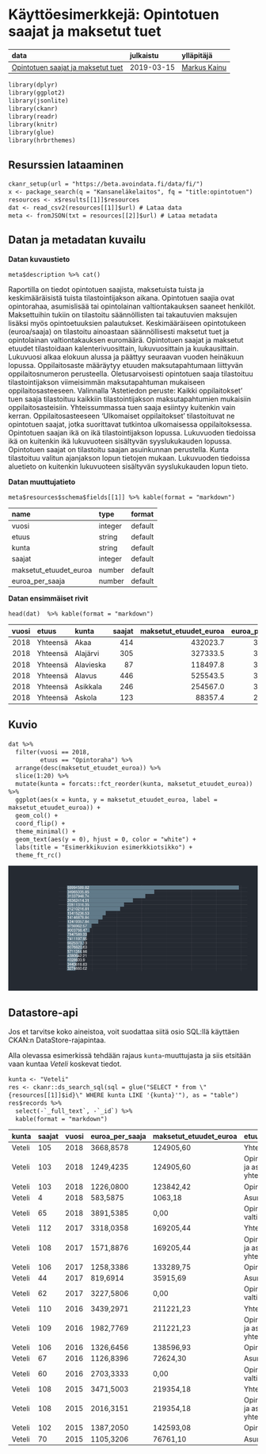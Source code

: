 Käyttöesimerkkejä: Opintotuen saajat ja maksetut tuet
=====================================================

<table>
<thead>
<tr class="header">
<th style="text-align: left;">data</th>
<th style="text-align: left;">julkaistu</th>
<th style="text-align: left;">ylläpitäjä</th>
</tr>
</thead>
<tbody>
<tr class="odd">
<td style="text-align: left;"><a href='https://beta.avoindata.fi/data/fi/dataset/opintotuen-saajat-ja-maksetut-tuet'>Opintotuen saajat ja maksetut tuet</a></td>
<td style="text-align: left;">2019-03-15</td>
<td style="text-align: left;"><a href='mailto:markus.kainu@kela.fi'>Markus Kainu</a></td>
</tr>
</tbody>
</table>

    library(dplyr)
    library(ggplot2)
    library(jsonlite)
    library(ckanr)
    library(readr)
    library(knitr)
    library(glue)
    library(hrbrthemes)

Resurssien lataaminen
---------------------

    ckanr_setup(url = "https://beta.avoindata.fi/data/fi/")
    x <- package_search(q = "Kansaneläkelaitos", fq = "title:opintotuen")
    resources <- x$results[[1]]$resources
    dat <- read_csv2(resources[[1]]$url) # Lataa data
    meta <- fromJSON(txt = resources[[2]]$url) # Lataa metadata

Datan ja metadatan kuvailu
--------------------------

**Datan kuvaustieto**

    meta$description %>% cat()

Raportilla on tiedot opintotuen saajista, maksetuista tuista ja
keskimääräisistä tuista tilastointijakson aikana. Opintotuen saajia ovat
opintorahaa, asumislisää tai opintolainan valtiontakauksen saaneet
henkilöt. Maksettuihin tukiin on tilastoitu säännöllisten tai
takautuvien maksujen lisäksi myös opintoetuuksien palautukset.
Keskimääräiseen opintotukeen (euroa/saaja) on tilastoitu ainoastaan
säännöllisesti maksetut tuet ja opintolainan valtiontakauksen euromäärä.
Opintotuen saajat ja maksetut etuudet tilastoidaan kalenterivuosittain,
lukuvuosittain ja kuukausittain. Lukuvuosi alkaa elokuun alussa ja
päättyy seuraavan vuoden heinäkuun lopussa. Oppilaitosaste määräytyy
etuuden maksutapahtumaan liittyvän oppilaitosnumeron perusteella.
Oletusarvoisesti opintotuen saaja tilastoituu tilastointijakson
viimeisimmän maksutapahtuman mukaiseen oppilaitosasteeseen. Valinnalla
‘Astetiedon peruste: Kaikki oppilaitokset’ tuen saaja tilastoituu
kaikkiin tilastointijakson maksutapahtumien mukaisiin
oppilaitosasteisiin. Yhteissummassa tuen saaja esiintyy kuitenkin vain
kerran. Oppilaitosasteeseen ‘Ulkomaiset oppilaitokset’ tilastoituvat ne
opintotuen saajat, jotka suorittavat tutkintoa ulkomaisessa
oppilaitoksessa. Opintotuen saajan ikä on ikä tilastointijakson lopussa.
Lukuvuoden tiedoissa ikä on kuitenkin ikä lukuvuoteen sisältyvän
syyslukukauden lopussa. Opintotuen saajat on tilastoitu saajan
asuinkunnan perustella. Kunta tilastoituu valitun ajanjakson lopun
tietojen mukaan. Lukuvuoden tiedoissa aluetieto on kuitenkin lukuvuoteen
sisältyvän syyslukukauden lopun tieto.

**Datan muuttujatieto**

    meta$resources$schema$fields[[1]] %>% kable(format = "markdown")

<table>
<thead>
<tr class="header">
<th style="text-align: left;">name</th>
<th style="text-align: left;">type</th>
<th style="text-align: left;">format</th>
</tr>
</thead>
<tbody>
<tr class="odd">
<td style="text-align: left;">vuosi</td>
<td style="text-align: left;">integer</td>
<td style="text-align: left;">default</td>
</tr>
<tr class="even">
<td style="text-align: left;">etuus</td>
<td style="text-align: left;">string</td>
<td style="text-align: left;">default</td>
</tr>
<tr class="odd">
<td style="text-align: left;">kunta</td>
<td style="text-align: left;">string</td>
<td style="text-align: left;">default</td>
</tr>
<tr class="even">
<td style="text-align: left;">saajat</td>
<td style="text-align: left;">integer</td>
<td style="text-align: left;">default</td>
</tr>
<tr class="odd">
<td style="text-align: left;">maksetut_etuudet_euroa</td>
<td style="text-align: left;">number</td>
<td style="text-align: left;">default</td>
</tr>
<tr class="even">
<td style="text-align: left;">euroa_per_saaja</td>
<td style="text-align: left;">number</td>
<td style="text-align: left;">default</td>
</tr>
</tbody>
</table>

**Datan ensimmäiset rivit**

    head(dat)  %>% kable(format = "markdown")

<table>
<thead>
<tr class="header">
<th style="text-align: right;">vuosi</th>
<th style="text-align: left;">etuus</th>
<th style="text-align: left;">kunta</th>
<th style="text-align: right;">saajat</th>
<th style="text-align: right;">maksetut_etuudet_euroa</th>
<th style="text-align: right;">euroa_per_saaja</th>
</tr>
</thead>
<tbody>
<tr class="odd">
<td style="text-align: right;">2018</td>
<td style="text-align: left;">Yhteensä</td>
<td style="text-align: left;">Akaa</td>
<td style="text-align: right;">414</td>
<td style="text-align: right;">432023.7</td>
<td style="text-align: right;">3674.462</td>
</tr>
<tr class="even">
<td style="text-align: right;">2018</td>
<td style="text-align: left;">Yhteensä</td>
<td style="text-align: left;">Alajärvi</td>
<td style="text-align: right;">305</td>
<td style="text-align: right;">327333.5</td>
<td style="text-align: right;">3024.162</td>
</tr>
<tr class="odd">
<td style="text-align: right;">2018</td>
<td style="text-align: left;">Yhteensä</td>
<td style="text-align: left;">Alavieska</td>
<td style="text-align: right;">87</td>
<td style="text-align: right;">118497.8</td>
<td style="text-align: right;">3919.461</td>
</tr>
<tr class="even">
<td style="text-align: right;">2018</td>
<td style="text-align: left;">Yhteensä</td>
<td style="text-align: left;">Alavus</td>
<td style="text-align: right;">446</td>
<td style="text-align: right;">525543.5</td>
<td style="text-align: right;">3532.726</td>
</tr>
<tr class="odd">
<td style="text-align: right;">2018</td>
<td style="text-align: left;">Yhteensä</td>
<td style="text-align: left;">Asikkala</td>
<td style="text-align: right;">246</td>
<td style="text-align: right;">254567.0</td>
<td style="text-align: right;">3318.835</td>
</tr>
<tr class="even">
<td style="text-align: right;">2018</td>
<td style="text-align: left;">Yhteensä</td>
<td style="text-align: left;">Askola</td>
<td style="text-align: right;">123</td>
<td style="text-align: right;">88357.4</td>
<td style="text-align: right;">2812.823</td>
</tr>
</tbody>
</table>

Kuvio
-----

    dat %>% 
      filter(vuosi == 2018,
             etuus == "Opintoraha") %>% 
      arrange(desc(maksetut_etuudet_euroa)) %>% 
      slice(1:20) %>% 
      mutate(kunta = forcats::fct_reorder(kunta, maksetut_etuudet_euroa)) %>% 
      ggplot(aes(x = kunta, y = maksetut_etuudet_euroa, label = maksetut_etuudet_euroa)) + 
      geom_col() + 
      coord_flip() + 
      theme_minimal() +
      geom_text(aes(y = 0), hjust = 0, color = "white") +
      labs(title = "Esimerkkikuvion esimerkkiotsikko") +
      theme_ft_rc()

![](esimerkki_R_files/figure-markdown_strict/kuva1-1.png)

Datastore-api
-------------

Jos et tarvitse koko aineistoa, voit suodattaa siitä osio SQL:llä
käyttäen CKAN:n DataStore-rajapintaa.

Alla olevassa esimerkissä tehdään rajaus `kunta`-muuttujasta ja siis
etsitään vaan kuntaa *Veteli* koskevat tiedot.

    kunta <- "Veteli"
    res <- ckanr::ds_search_sql(sql = glue("SELECT * from \"{resources[[1]]$id}\" WHERE kunta LIKE '{kunta}'"), as = "table")
    res$records %>% 
      select(-`_full_text`, -`_id`) %>% 
      kable(format = "markdown")

<table>
<thead>
<tr class="header">
<th style="text-align: left;">kunta</th>
<th style="text-align: left;">saajat</th>
<th style="text-align: left;">vuosi</th>
<th style="text-align: left;">euroa_per_saaja</th>
<th style="text-align: left;">maksetut_etuudet_euroa</th>
<th style="text-align: left;">etuus</th>
</tr>
</thead>
<tbody>
<tr class="odd">
<td style="text-align: left;">Veteli</td>
<td style="text-align: left;">105</td>
<td style="text-align: left;">2018</td>
<td style="text-align: left;">3668,8578</td>
<td style="text-align: left;">124905,60</td>
<td style="text-align: left;">Yhteensä</td>
</tr>
<tr class="even">
<td style="text-align: left;">Veteli</td>
<td style="text-align: left;">103</td>
<td style="text-align: left;">2018</td>
<td style="text-align: left;">1249,4235</td>
<td style="text-align: left;">124905,60</td>
<td style="text-align: left;">Opintoraha ja asumislisä yhteensä</td>
</tr>
<tr class="odd">
<td style="text-align: left;">Veteli</td>
<td style="text-align: left;">103</td>
<td style="text-align: left;">2018</td>
<td style="text-align: left;">1226,0800</td>
<td style="text-align: left;">123842,42</td>
<td style="text-align: left;">Opintoraha</td>
</tr>
<tr class="even">
<td style="text-align: left;">Veteli</td>
<td style="text-align: left;">4</td>
<td style="text-align: left;">2018</td>
<td style="text-align: left;">583,5875</td>
<td style="text-align: left;">1063,18</td>
<td style="text-align: left;">Asumislisä</td>
</tr>
<tr class="odd">
<td style="text-align: left;">Veteli</td>
<td style="text-align: left;">65</td>
<td style="text-align: left;">2018</td>
<td style="text-align: left;">3891,5385</td>
<td style="text-align: left;">0,00</td>
<td style="text-align: left;">Opintolainan valtiontakaus</td>
</tr>
<tr class="even">
<td style="text-align: left;">Veteli</td>
<td style="text-align: left;">112</td>
<td style="text-align: left;">2017</td>
<td style="text-align: left;">3318,0358</td>
<td style="text-align: left;">169205,44</td>
<td style="text-align: left;">Yhteensä</td>
</tr>
<tr class="odd">
<td style="text-align: left;">Veteli</td>
<td style="text-align: left;">108</td>
<td style="text-align: left;">2017</td>
<td style="text-align: left;">1571,8876</td>
<td style="text-align: left;">169205,44</td>
<td style="text-align: left;">Opintoraha ja asumislisä yhteensä</td>
</tr>
<tr class="even">
<td style="text-align: left;">Veteli</td>
<td style="text-align: left;">106</td>
<td style="text-align: left;">2017</td>
<td style="text-align: left;">1258,3386</td>
<td style="text-align: left;">133289,75</td>
<td style="text-align: left;">Opintoraha</td>
</tr>
<tr class="odd">
<td style="text-align: left;">Veteli</td>
<td style="text-align: left;">44</td>
<td style="text-align: left;">2017</td>
<td style="text-align: left;">819,6914</td>
<td style="text-align: left;">35915,69</td>
<td style="text-align: left;">Asumislisä</td>
</tr>
<tr class="even">
<td style="text-align: left;">Veteli</td>
<td style="text-align: left;">62</td>
<td style="text-align: left;">2017</td>
<td style="text-align: left;">3227,5806</td>
<td style="text-align: left;">0,00</td>
<td style="text-align: left;">Opintolainan valtiontakaus</td>
</tr>
<tr class="odd">
<td style="text-align: left;">Veteli</td>
<td style="text-align: left;">110</td>
<td style="text-align: left;">2016</td>
<td style="text-align: left;">3439,2971</td>
<td style="text-align: left;">211221,23</td>
<td style="text-align: left;">Yhteensä</td>
</tr>
<tr class="even">
<td style="text-align: left;">Veteli</td>
<td style="text-align: left;">109</td>
<td style="text-align: left;">2016</td>
<td style="text-align: left;">1982,7769</td>
<td style="text-align: left;">211221,23</td>
<td style="text-align: left;">Opintoraha ja asumislisä yhteensä</td>
</tr>
<tr class="odd">
<td style="text-align: left;">Veteli</td>
<td style="text-align: left;">106</td>
<td style="text-align: left;">2016</td>
<td style="text-align: left;">1326,6456</td>
<td style="text-align: left;">138596,93</td>
<td style="text-align: left;">Opintoraha</td>
</tr>
<tr class="even">
<td style="text-align: left;">Veteli</td>
<td style="text-align: left;">67</td>
<td style="text-align: left;">2016</td>
<td style="text-align: left;">1126,8396</td>
<td style="text-align: left;">72624,30</td>
<td style="text-align: left;">Asumislisä</td>
</tr>
<tr class="odd">
<td style="text-align: left;">Veteli</td>
<td style="text-align: left;">60</td>
<td style="text-align: left;">2016</td>
<td style="text-align: left;">2703,3333</td>
<td style="text-align: left;">0,00</td>
<td style="text-align: left;">Opintolainan valtiontakaus</td>
</tr>
<tr class="even">
<td style="text-align: left;">Veteli</td>
<td style="text-align: left;">108</td>
<td style="text-align: left;">2015</td>
<td style="text-align: left;">3471,5003</td>
<td style="text-align: left;">219354,18</td>
<td style="text-align: left;">Yhteensä</td>
</tr>
<tr class="odd">
<td style="text-align: left;">Veteli</td>
<td style="text-align: left;">108</td>
<td style="text-align: left;">2015</td>
<td style="text-align: left;">2016,3151</td>
<td style="text-align: left;">219354,18</td>
<td style="text-align: left;">Opintoraha ja asumislisä yhteensä</td>
</tr>
<tr class="even">
<td style="text-align: left;">Veteli</td>
<td style="text-align: left;">102</td>
<td style="text-align: left;">2015</td>
<td style="text-align: left;">1387,2050</td>
<td style="text-align: left;">142593,08</td>
<td style="text-align: left;">Opintoraha</td>
</tr>
<tr class="odd">
<td style="text-align: left;">Veteli</td>
<td style="text-align: left;">70</td>
<td style="text-align: left;">2015</td>
<td style="text-align: left;">1105,3206</td>
<td style="text-align: left;">76761,10</td>
<td style="text-align: left;">Asumislisä</td>
</tr>
</tbody>
</table>
